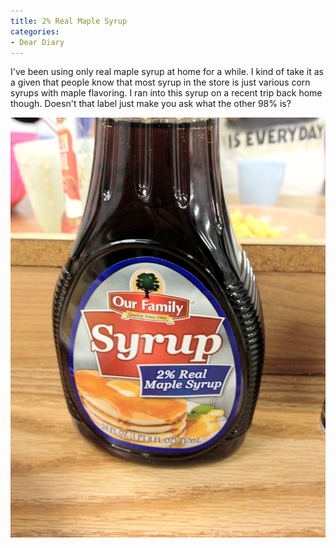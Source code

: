 ```yaml
---
title: 2% Real Maple Syrup
categories:
- Dear Diary
---
```


I've been using only real maple syrup at home for a while. I kind of take it as a given that people know that most syrup in the store is just various corn syrups with maple flavoring. I ran into this syrup on a recent trip back home though. Doesn't that label just make you ask what the other 98% is?

![](/assets/posts/2012/2-Percent-Maple-Syrup.jpg)